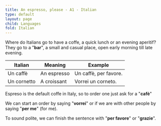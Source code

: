 ```yaml
---
title: An espresso, please - A1 - Italian
type: default
layout: page
child: Languages
fold: Italian
---
```


Where do Italians go to have a coffe, a quick lunch or an evening aperitif? They
go to a "**bar**", a small and casual place, open early morning till late
evening.

| Italian | Meaning | Example |
| ------- | ------- | ------- |
| Un caffè | An espresso | Un caffè, per favore. |
| Un cornetto | A croissant | Vorrei un corneto. |

Espreso is the default coffe in Italy, so to order one just ask for a "**cafè**"

We can start an order by saying "**vorrei**" or if we are with other people by
saying "**per me**" (for me).

To sound polite, we can finish the sentence with "**per favore**" or
"**grazie**".
